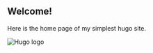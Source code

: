 ## Welcome!

Here is the home page of my simplest hugo site.


![Hugo logo](/images/hugo-logo-wide.svg)
